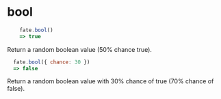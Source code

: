 # bool

```js
    fate.bool()
    => true
```
Return a random boolean value (50% chance true).

```js
  fate.bool({ chance: 30 })
  => false
```
Return a random boolean value with 30% chance of true (70% chance of false).
